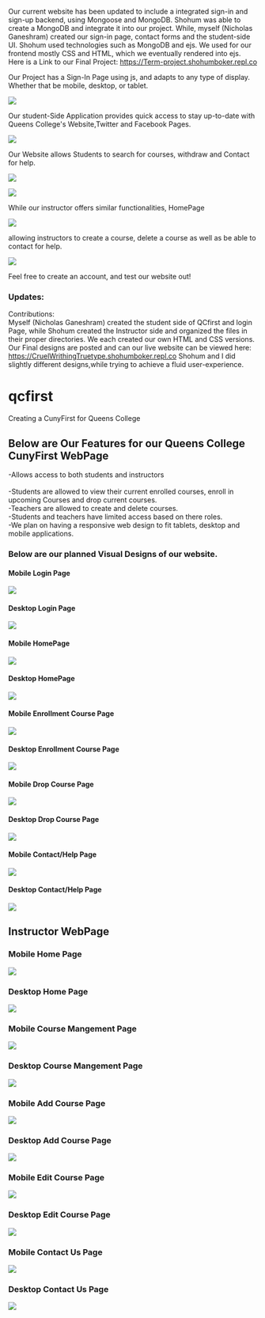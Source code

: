 
  Our current website has been updated to include a integrated sign-in and sign-up backend, using Mongoose and MongoDB. Shohum was able to create a MongoDB and integrate it into our project. While, myself (Nicholas Ganeshram) created our sign-in page, contact forms and the student-side UI. Shohum used technologies such as MongoDB and ejs. We used for our frontend mostly CSS and HTML, which we eventually rendered into ejs.
Here is a Link to our Final Project:
https://Term-project.shohumboker.repl.co

Our Project has a Sign-In Page using js, and adapts to any type of display. Whether that be mobile, desktop, or tablet. 

![](FinalSignIn.PNG)

Our student-Side Application provides quick access to stay up-to-date with Queens College's Website,Twitter and Facebook Pages.

![](StudentHome.PNG)

Our Website allows Students to search for courses, withdraw and Contact for help.

![](StudentEnroll.PNG)

![](FinalContact.PNG)

While our instructor offers similar functionalities, HomePage

![](InstructorHome.PNG)


allowing instructors to create a course, delete a course as well as be able to contact for help.

![](InstructorRemove.PNG)

Feel free to create an account, and test our website out!


### Updates:
Contributions:<br/>
Myself (Nicholas Ganeshram) created the student side of QCfirst and login Page, while Shohum created the Instructor side and organized the files in their proper directories. We each created our own HTML and CSS versions. Our Final designs are posted and can our live website can be viewed here: 
https://CruelWrithingTruetype.shohumboker.repl.co
Shohum and I did slightly different designs,while trying to achieve a fluid user-experience.

# qcfirst
Creating a CunyFirst for Queens College
## Below are Our Features for our Queens College CunyFirst WebPage
-Allows access to both students and instructors<br/><br/>
  -Students are allowed to view their current enrolled courses, enroll in upcoming Courses and drop current courses.<br/>
  -Teachers are allowed to create and delete courses.<br/>
  -Students and teachers have limited access based on there roles.<br/>
  -We plan on having a responsive web design to fit tablets, desktop and mobile applications.<br/>
  
  ### Below are our planned Visual Designs of our website.
   
#### Mobile Login Page
![](MobileLockscreen.png)

#### Desktop Login Page
![](DesktopLockscreen.png)

#### Mobile HomePage
  
  ![](MobileHome.jpeg)


   #### Desktop HomePage
  
  ![](DesktopHome.jpeg)
  
  
   #### Mobile Enrollment Course Page
   
   ![](MobileEnroll.jpeg)

  #### Desktop Enrollment Course Page
  
  ![](DesktopEnroll.jpeg)
  
  #### Mobile Drop Course Page

![](MobileDrop.jpeg)

#### Desktop Drop Course Page

![](DesktopDrop.jpeg)

#### Mobile Contact/Help Page

![](MobileContact.jpeg)

#### Desktop Contact/Help Page

![](DesktopContact.jpeg)

## Instructor WebPage

### Mobile Home Page

![](Moblie_Home_Page.png)

### Desktop Home Page

![](Desktopp_Home_Page.png)

### Mobile Course Mangement  Page

![](Moblie_Course_Management_Page.png)

### Desktop Course Mangement  Page

![](Desktop_Course_Management.png)

### Mobile Add Course  Page

![](Moblie_Add_Page.png)

### Desktop Add Course  Page

![](Desktop_Add_Page.png)

### Mobile Edit Course  Page

![](Moblie_Edit_Page.png)

### Desktop Edit Course  Page

![](Desktop_Edit_Page.png)

### Mobile Contact Us  Page

![](Moblie_Contact_Us_Page.png)

### Desktop Contact Us  Page

![](Desktop_Contact_Us_Page.png)




